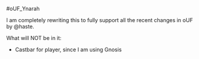 #oUF_Ynarah

I am completely rewriting this to fully support all the recent changes in oUF by @haste.

What will NOT be in it:
- Castbar for player, since I am using Gnosis

